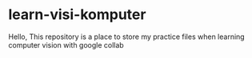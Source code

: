 # learn-visi-komputer

Hello, This repository is a place to store my practice files when learning computer vision with google collab
